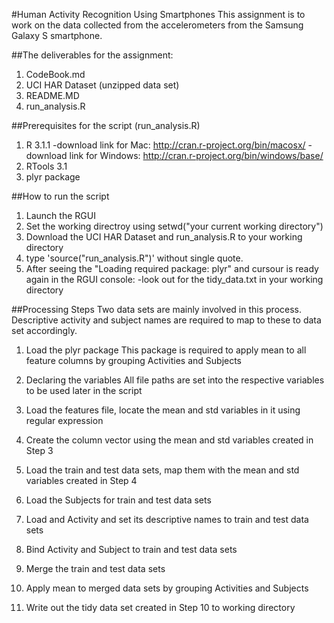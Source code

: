 #Human Activity Recognition Using Smartphones 
This assignment is to work on the data collected from the accelerometers from the Samsung Galaxy S smartphone.

##The deliverables for the assignment:
1. CodeBook.md
2. UCI HAR Dataset (unzipped data set)
3. README.MD
4. run_analysis.R

##Prerequisites for the script (run_analysis.R)
1. R 3.1.1 
 -download link for Mac: http://cran.r-project.org/bin/macosx/
 -download link for Windows: http://cran.r-project.org/bin/windows/base/
2. RTools 3.1
3. plyr package

##How to run the script
1. Launch the RGUI
2. Set the working directroy using setwd("your current working directory")
3. Download the UCI HAR Dataset and run_analysis.R to your working directory
4. type 'source("run_analysis.R")' without single quote.
5. After seeing the "Loading required package: plyr" and cursour is ready again in the RGUI console:
  -look out for the tidy_data.txt in your working directory

##Processing Steps
Two data sets are mainly involved in this process. Descriptive activity and subject names are required to map to these to data set accordingly.

1. Load the plyr package
This package is required to apply mean to all feature columns by grouping Activities and Subjects

2. Declaring the variables
All file paths are set into the respective variables to be used later in the script

3. Load the features file, locate the mean and std variables in it using regular expression

4. Create the column vector using the mean and std variables created in Step 3

5. Load the train and test data sets, map them with the mean and std variables created in Step 4

6. Load the Subjects for train and test data sets

7. Load and Activity and set its descriptive names to train and test data sets

8. Bind Activity and Subject to train and test data sets

9. Merge the train and test data sets

10. Apply mean to merged data sets by grouping Activities and Subjects

11. Write out the tidy data set created in Step 10 to working directory